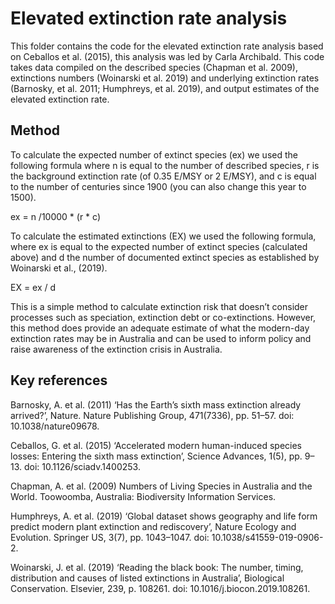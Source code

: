 # Elevated extinction rate analysis
This folder contains the code for the elevated extinction rate analysis based on Ceballos et al. (2015), this analysis was led by Carla Archibald. This code takes data compiled on the described species (Chapman et al. 2009), extinctions numbers (Woinarski et al. 2019) and underlying extinction rates (Barnosky, et al. 2011; Humphreys, et al. 2019), and output estimates of the elevated extinction rate.

## Method

To calculate the expected number of extinct species (ex) we used the following formula where n is equal to the number of described species, r is the background extinction rate (of 0.35 E/MSY or 2 E/MSY), and c is equal to the number of centuries since 1900 (you can also change this year to 1500).

ex = n /10000 * (r * c)

To calculate the estimated extinctions (EX) we used the following formula, where ex is equal to the expected number of extinct species (calculated above) and d the number of documented extinct species as established by Woinarski et al., (2019).

EX = ex / d

This is a simple method to calculate extinction risk that doesn’t consider processes such as speciation, extinction debt or co-extinctions. However, this method does provide an adequate estimate of what the modern-day extinction rates may be in Australia and can be used to inform policy and raise awareness of the extinction crisis in Australia. 


## Key references
Barnosky, A. et al. (2011) ‘Has the Earth’s sixth mass extinction already arrived?’, Nature. Nature Publishing Group, 471(7336), pp. 51–57. doi: 10.1038/nature09678.

Ceballos, G. et al. (2015) ‘Accelerated modern human-induced species losses: Entering the sixth mass extinction’, Science Advances, 1(5), pp. 9–13. doi: 10.1126/sciadv.1400253.

Chapman, A. et al. (2009) Numbers of Living Species in Australia and the World. Toowoomba, Australia: Biodiversity Information Services.

Humphreys, A. et al. (2019) ‘Global dataset shows geography and life form predict modern plant extinction and rediscovery’, Nature Ecology and Evolution. Springer US, 3(7), pp. 1043–1047. doi: 10.1038/s41559-019-0906-2.

Woinarski, J. et al. (2019) ‘Reading the black book: The number, timing, distribution and causes of listed extinctions in Australia’, Biological Conservation. Elsevier, 239, p. 108261. doi: 10.1016/j.biocon.2019.108261.
